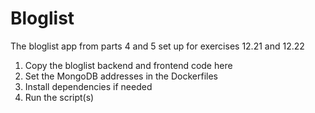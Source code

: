 # Bloglist

The bloglist app from parts 4 and 5 set up for exercises 12.21 and 12.22

1. Copy the bloglist backend and frontend code here
2. Set the MongoDB addresses in the Dockerfiles
3. Install dependencies if needed
4. Run the script(s)

